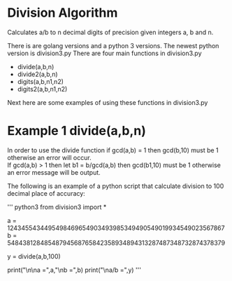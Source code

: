 # Division Algorithm
Calculates a/b to n decimal digits of precision given integers a, b and n.

There is are golang versions and a python 3 versions. The newest python version is division3.py
There are four main functions in division3.py
* divide(a,b,n)
* divide2(a,b,n)
* digits(a,b,n1,n2)
* digits2(a,b,n1,n2)

Next here are some examples of using these functions in division3.py

# Example 1 divide(a,b,n)
In order to use the divide function if gcd(a,b) = 1 then gcd(b,10) must be 1 otherwise an error will occur.  
If gcd(a,b) > 1 then let b1 = b/gcd(a,b) then gcd(b1,10) must be 1 otherwise an error message will be output.

The following is an example of a python script that calculate division to 100 decimal place of accuracy:

''' python3
from division3 import *

a = 1243455434495498469654903493985349490549019934549023567867
b = 54843812848548794568765842358934894313287487348732874378379

y = divide(a,b,100)

print("\n\na =",a,"\nb =",b)
print("\na/b =",y)
'''


